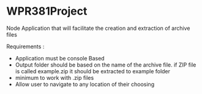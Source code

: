 # WPR381Project

Node Application that will facilitate the creation and extraction of archive files

Requirements :
- Application must be console Based
- Output folder should be based on the name of the archive file. if ZIP file is called example.zip it should be extracted to example folder
- minimum to work with .zip files
- Allow user to navigate to any location of their choosing
